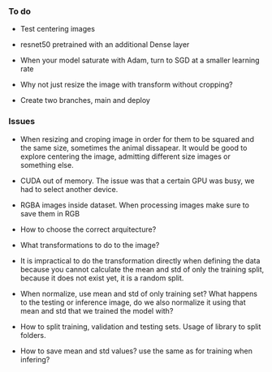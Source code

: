 ### To do

- Test centering images

- resnet50 pretrained with an additional Dense layer

- When your model saturate with Adam, turn to SGD at a smaller learning rate

- Why not just resize the image with transform without cropping?

- Create two branches, main and deploy

### Issues

- When resizing and croping image in order for them to be squared and the same size, sometimes the animal dissapear. It would be good to explore centering the image, admitting different size images or something else.

- CUDA out of memory. The issue was that a certain GPU was busy, we had to select another device.

- RGBA images inside dataset. When processing images make sure to save them in RGB

- How to choose the correct arquitecture?

- What transformations to do to the image?

- It is impractical to do the transformation directly when defining the data because you cannot calculate the mean and std of only the training split, because it does not exist yet, it is a random split.

- When normalize, use mean and std of only training set? What happens to the testing or inference image, do we also normalize it using that mean and std that we trained the model with? 

- How to split training, validation and testing sets. Usage of library to split folders.

- How to save mean and std values? use the same as for training when infering?